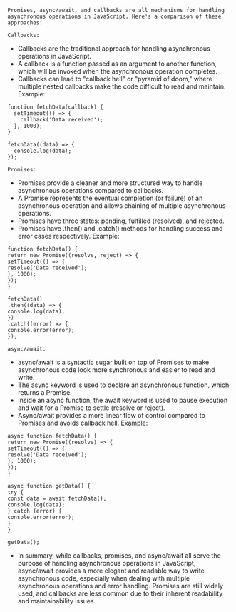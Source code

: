 `Promises, async/await, and callbacks are all mechanisms for handling asynchronous operations in JavaScript. Here's a comparison of these approaches:`

`Callbacks:`

- Callbacks are the traditional approach for handling asynchronous operations in JavaScript.
- A callback is a function passed as an argument to another function, which will be invoked when the asynchronous operation completes.
- Callbacks can lead to "callback hell" or "pyramid of doom," where multiple nested callbacks make the code difficult to read and maintain.
  Example:

```
function fetchData(callback) {
  setTimeout(() => {
    callback('Data received');
  }, 1000);
}

fetchData((data) => {
  console.log(data);
});
```

`Promises:`

- Promises provide a cleaner and more structured way to handle asynchronous operations compared to callbacks.
- A Promise represents the eventual completion (or failure) of an asynchronous operation and allows chaining of multiple asynchronous operations.
- Promises have three states: pending, fulfilled (resolved), and rejected.
- Promises have .then() and .catch() methods for handling success and error cases respectively.
  Example:

```
function fetchData() {
return new Promise((resolve, reject) => {
setTimeout(() => {
resolve('Data received');
}, 1000);
});
}

fetchData()
.then((data) => {
console.log(data);
})
.catch((error) => {
console.error(error);
});
```

`async/await:`

- async/await is a syntactic sugar built on top of Promises to make asynchronous code look more synchronous and easier to read and write.
- The async keyword is used to declare an asynchronous function, which returns a Promise.
- Inside an async function, the await keyword is used to pause execution and wait for a Promise to settle (resolve or reject).
- Async/await provides a more linear flow of control compared to Promises and avoids callback hell.
  Example:

```
async function fetchData() {
return new Promise((resolve) => {
setTimeout(() => {
resolve('Data received');
}, 1000);
});
}

async function getData() {
try {
const data = await fetchData();
console.log(data);
} catch (error) {
console.error(error);
}
}

getData();
```

- In summary, while callbacks, promises, and async/await all serve the purpose of handling asynchronous operations in JavaScript, async/await provides a more elegant and readable way to write asynchronous code, especially when dealing with multiple asynchronous operations and error handling. Promises are still widely used, and callbacks are less common due to their inherent readability and maintainability issues.
